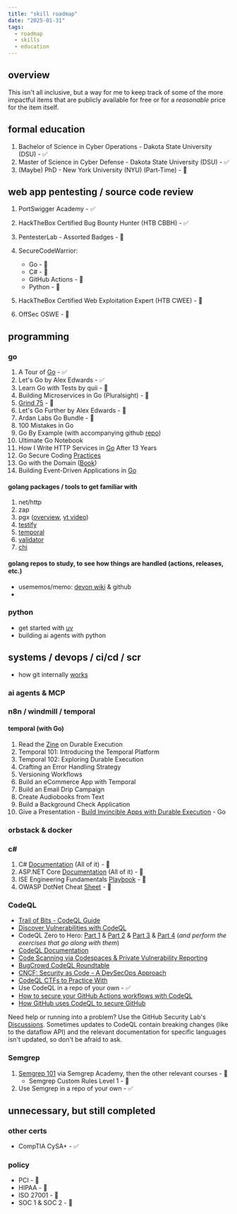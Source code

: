 ```yaml
---
title: "skill roadmap"
date: "2025-01-31"
tags:
  - roadmap
  - skills
  - education
---
```


## overview

This isn't all inclusive, but a way for me to keep track of some of the more impactful items that are publicly available for free or for a _reasonable_ price for the item itself.

## formal education

1. Bachelor of Science in Cyber Operations - Dakota State University (DSU) - ✅
2. Master of Science in Cyber Defense - Dakota State University (DSU) - ✅
3. (Maybe) PhD - New York University (NYU) (Part-Time) - 🛑

## web app pentesting / source code review

1. PortSwigger Academy - ✅
2. HackTheBox Certified Bug Bounty Hunter (HTB CBBH) - ✅
3. PentesterLab - Assorted Badges - 🔄
4. SecureCodeWarrior:

   - Go - 🔄
   - C# - 🔄
   - GitHub Actions - 🛑
   - Python - 🛑

5. HackTheBox Certified Web Exploitation Expert (HTB CWEE) - 🛑
6. OffSec OSWE - 🛑

## programming

### go

1. A Tour of [Go](https://go.dev/tour/welcome/1) - ✅
2. Let's Go by Alex Edwards - ✅
3. Learn Go with Tests by quii - 🔄
4. Building Microservices in Go (Pluralsight) - 🔄
5. [Grind 75](https://www.techinterviewhandbook.org/grind75/) - 🛑
6. Let's Go Further by Alex Edwards - 🛑
7. Ardan Labs Go Bundle - 🛑
8. 100 Mistakes in Go
9. Go By Example (with accompanying github [repo](https://github.com/inancgumus/learngo))
10. Ultimate Go Notebook
11. How I Write HTTP Services in [Go](https://grafana.com/blog/2024/02/09/how-i-write-http-services-in-go-after-13-years/) After 13 Years
12. Go Secure Coding [Practices](https://github.com/OWASP/Go-SCP)
13. Go with the Domain ([Book](https://threedots.tech/go-with-the-domain/))
14. Building Event-Driven Applications in [Go](https://watermill.io/docs/getting-started/)

#### golang packages / tools to get familiar with

1. net/http
2. zap
3. pgx ([overview](https://donchev.is/post/working-with-postgresql-in-go-using-pgx/), [yt video](https://www.youtube.com/watch?v=sXMSWhcHCf8))
4. [testify](https://github.com/stretchr/testify)
5. [temporal](https://github.com/temporalio/temporal)
6. [validator](https://github.com/go-playground/validator)
7. [chi](https://github.com/go-chi/chi)

#### golang repos to study, to see how things are handled (actions, releases, etc.)

- usememos/memo: [devon wiki](https://deepwiki.com/usememos/memos) & github
- 

### python

- get started with [uv](https://docs.astral.sh/uv/)
- building ai agents with python

## systems / devops / ci/cd / scr

- how git internally [works](https://octobot.medium.com/how-git-internally-works-1f0932067bee)

### ai agents & MCP

### n8n / windmill / temporal

#### temporal (with Go)

1. Read the [Zine](https://learn.temporal.io/assets/files/zines-6425991d04e05e05031aa2b4a2ccddf4.pdf) on Durable Execution
2. Temporal 101: Introducing the Temporal Platform
3. Temporal 102: Exploring Durable Execution
4. Crafting an Error Handling Strategy
5. Versioning Workflows
6. Build an eCommerce App with Temporal
7. Build an Email Drip Campaign
8. Create Audiobooks from Text
9. Build a Background Check Application
10. Give a Presentation - [Build Invincible Apps with Durable Execution](https://learn.temporal.io/meetup_in_a_box/invincible_apps/go/) - Go

### orbstack & docker

### c#

1. C# [Documentation](https://learn.microsoft.com/en-us/dotnet/csharp/tour-of-csharp/overview) (All of it) - 🛑
2. ASP.NET Core [Documentation](https://learn.microsoft.com/en-us/aspnet/core/introduction-to-aspnet-core?view=aspnetcore-9.0) (All of it) - 🛑
3. ISE Engineering Fundamentals [Playbook](https://microsoft.github.io/code-with-engineering-playbook/) - 🛑
4. OWASP DotNet Cheat [Sheet](https://cheatsheetseries.owasp.org/cheatsheets/DotNet_Security_Cheat_Sheet.html) - 🛑

### CodeQL

- [Trail of Bits - CodeQL Guide](https://appsec.guide/docs/static-analysis/codeql/)
- [Discover Vulnerabilities with CodeQL](https://www.youtube.com/watch?v=NygVkQKmGwI)
- CodeQL Zero to Hero: [Part 1](https://github.blog/developer-skills/github/codeql-zero-to-hero-part-1-the-fundamentals-of-static-analysis-for-vulnerability-research/) & [Part 2](https://github.blog/developer-skills/github/codeql-zero-to-hero-part-2-getting-started-with-codeql/) & [Part 3](https://github.blog/security/vulnerability-research/codeql-zero-to-hero-part-3-security-research-with-codeql/) & [Part 4](https://github.blog/security/vulnerability-research/codeql-zero-to-hero-part-4-gradio-framework-case-study/) (_and perform the exercises that go along with them_)
- [CodeQL Documentation](https://codeql.github.com/docs/codeql-overview/)
- [Code Scanning via Codespaces & Private Vulnerability Reporting](https://github.blog/security/vulnerability-research/security-research-without-ever-leaving-github-from-code-scanning-to-cve-via-codespaces-and-private-vulnerability-reporting/)
- [BugCrowd CodeQL Roundtable](https://www.youtube.com/watch?v=4lvUd3xYL4w)
- [CNCF: Security as Code - A DevSecOps Approach](https://www.youtube.com/watch?v=aKv08sAUNUs)
- [CodeQL CTFs to Practice With](https://securitylab.github.com/ctf/)
- Use CodeQL in a repo of your own - ✅
- [How to secure your GitHub Actions workflows with CodeQL](https://github.blog/security/application-security/how-to-secure-your-github-actions-workflows-with-codeql/)
- [How GitHub uses CodeQL to secure GitHub](https://github.blog/engineering/how-github-uses-codeql-to-secure-github/)

Need help or running into a problem? Use the GitHub Security Lab's [Discussions](https://github.com/github/securitylab/discussions). Sometimes updates to CodeQL contain breaking changes (like to the dataflow API) and the relevant documentation for specific languages isn't updated, so don't be afraid to ask.

### Semgrep

1. [Semgrep 101](https://academy.semgrep.dev/courses/semgrep-101) via Semgrep Academy, then the other relevant courses - 🛑
	- Semgrep Custom Rules Level 1 - 🔄
2. Use Semgrep in a repo of your own - ✅

## unnecessary, but still completed

### other certs

- CompTIA CySA+ - ✅

### policy

- PCI - 🛑
- HIPAA - 🛑
- ISO 27001 - 🛑
- SOC 1 & SOC 2 - 🛑